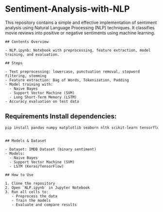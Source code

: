 # Sentiment-Analysis-with-NLP
This repository contains a simple and effective implementation of sentiment analysis using Natural Language Processing (NLP) techniques. It classifies movie reviews into positive or negative sentiments using machine learning.

```
## Contents Overview

- NLP.ipynb: Notebook with preprocessing, feature extraction, model training, and evaluation.

## Steps

- Text preprocessing: lowercase, punctuation removal, stopword filtering, stemming
- Feature extraction: Bag of Words, Tokenization, Padding
- Model training with:
  - Naive Bayes
  - Support Vector Machine (SVM)
  - Long Short-Term Memory (LSTM)
- Accuracy evaluation on test data

```

## Requirements Install dependencies: 
```bash 
pip install pandas numpy matplotlib seaborn nltk scikit-learn tensorflow
``` 

```

## Models & Dataset

- Dataset: IMDB Dataset (binary sentiment)
- Models:
  - Naive Bayes
  - Support Vector Machine (SVM)
  - LSTM (Keras/TensorFlow)

## How to Use

1. Clone the repository
2. Open `NLP.ipynb` in Jupyter Notebook
3. Run all cells to:
   - Preprocess the data
   - Train the models
   - Evaluate and compare results

```

